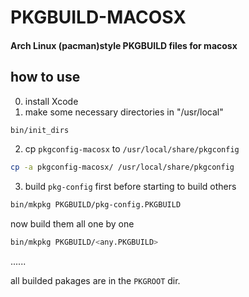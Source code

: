 
# PKGBUILD-MACOSX
#### Arch Linux (pacman)style PKGBUILD files for macosx
## how to use
0. install Xcode
1. make some necessary directories in "/usr/local"
```sh
bin/init_dirs
```
2. cp `pkgconfig-macosx` to `/usr/local/share/pkgconfig`
```sh
cp -a pkgconfig-macosx/ /usr/local/share/pkgconfig
```
3. build `pkg-config` first before starting to build others
```sh
bin/mkpkg PKGBUILD/pkg-config.PKGBUILD
```
now build them all one by one
```sh
bin/mkpkg PKGBUILD/<any.PKGBUILD>
```
......

all builded pakages are in the `PKGROOT` dir.
